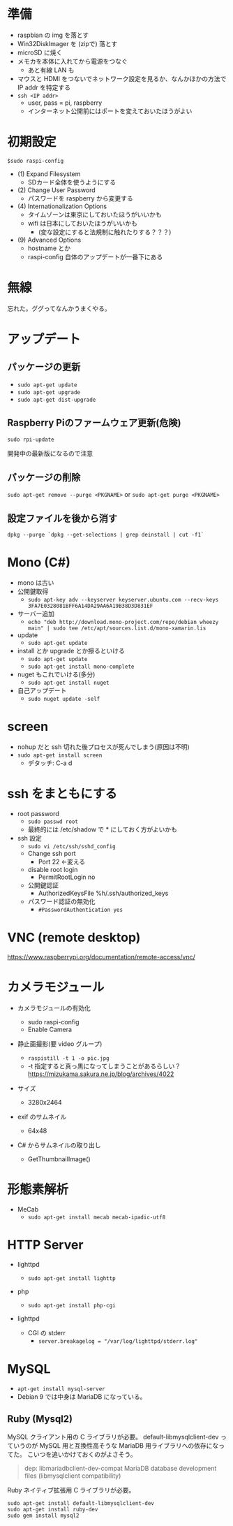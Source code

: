 # 準備
- raspbian の img を落とす
- Win32DiskImager を (zipで) 落とす
- microSD に焼く
- メモカを本体に入れてから電源をつなぐ
  - あと有線 LAN も
- マウスと HDMI をつないでネットワーク設定を見るか、なんかほかの方法で IP addr を特定する
- `ssh <IP addr>`
  - user, pass = pi, raspberry
  - インターネット公開前にはポートを変えておいたほうがよい


# 初期設定
`$sudo raspi-config`
- (1) Expand Filesystem
  - SDカード全体を使うようにする
- (2) Change User Password
  - パスワードを raspberry から変更する
- (4) Internationalization Options
  - タイムゾーンは東京にしておいたほうがいいかも
  - wifi は日本にしておいたほうがいいかも
    - (変な設定にすると法規制に触れたりする？？？)
- (9) Advanced Options
  - hostname とか
  - raspi-config 自体のアップデートが一番下にある


# 無線
忘れた。ググってなんかうまくやる。


# アップデート
## パッケージの更新
* `sudo apt-get update`
* `sudo apt-get upgrade`
* `sudo apt-get dist-upgrade`

## Raspberry Piのファームウェア更新(危険)
`sudo rpi-update`

開発中の最新版になるので注意

## パッケージの削除
`sudo apt-get remove --purge <PKGNAME>` or `sudo apt-get purge <PKGNAME>`

## 設定ファイルを後から消す
`` dpkg --purge `dpkg --get-selections | grep deinstall | cut -f1` ``


# Mono (C#)
- mono は古い
- 公開鍵取得
  - `sudo apt-key adv --keyserver keyserver.ubuntu.com --recv-keys 3FA7E0328081BFF6A14DA29AA6A19B38D3D831EF`
- サーバー追加
  - `echo "deb http://download.mono-project.com/repo/debian wheezy main" | sudo tee /etc/apt/sources.list.d/mono-xamarin.lis`
- update
  - `sudo apt-get update`
- install とか upgrade とか擦るといける
  - `sudo apt-get update`
  - `sudo apt-get install mono-complete`
- nuget もこれでいける(多分)
  - `sudo apt-get install nuget`
- 自己アップデート
  - `sudo nuget update -self`


# screen
- nohup だと ssh 切れた後プロセスが死んでしまう(原因は不明)
- `sudo apt-get install screen`
  - デタッチ: C-a d


# ssh をまともにする
- root password
  - `sudo passwd root`
  - 最終的には /etc/shadow で * にしておく方がよいかも
- ssh 設定
  - `sudo vi /etc/ssh/sshd_config`
  - Change ssh port
    - Port 22 <-変える
  - disable root login
    - PermitRootLogin no
  - 公開鍵認証
    - AuthorizedKeysFile  %h/.ssh/authorized_keys
  - パスワード認証の無効化
    - `#PasswordAuthentication yes`

# VNC (remote desktop)
https://www.raspberrypi.org/documentation/remote-access/vnc/


# カメラモジュール
- カメラモジュールの有効化
  - sudo raspi-config
  - Enable Camera

- 静止画撮影(要 video グループ)
  - `raspistill -t 1 -o pic.jpg`
  - -t 指定すると真っ黒になってしまうことがあるらしい？
    https://mizukama.sakura.ne.jp/blog/archives/4022

- サイズ
  - 3280x2464
- exif のサムネイル
  - 64x48

- C# からサムネイルの取り出し
  - GetThumbnailImage()


# 形態素解析
- MeCab
  - `sudo apt-get install mecab mecab-ipadic-utf8`


# HTTP Server
- lighttpd
  - `sudo apt-get install lighttp`
- php
  - `sudo apt-get install php-cgi`

- lighttpd
  - CGI の stderr
    - `server.breakagelog = "/var/log/lighttpd/stderr.log"`


# MySQL
- `apt-get install mysql-server`
- Debian 9 では中身は MariaDB になっている。

## Ruby (Mysql2)
MySQL クライアント用の C ライブラリが必要。
default-libmysqlclient-dev っていうのが MySQL 用と互換性高そうな MariaDB 用ライブラリへの依存になってた。
こいつを追いかけておくのがよさそう。
> dep: libmariadbclient-dev-compat
>    MariaDB database development files (libmysqlclient compatibility) 

Ruby ネイティブ拡張用 C ライブラリが必要。
```
sudo apt-get install default-libmysqlclient-dev
sudo apt-get install ruby-dev
sudo gem install mysql2
```
